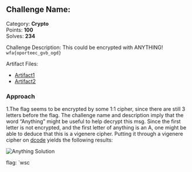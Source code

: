 ## Challenge Name: <ANYTHING>
Category: **Crypto**  
Points: **100**  
Solves: **234**

Challenge Description: 
This could be encrypted with ANYTHING!
`wfa{oporteec_gvb_ogd}`

Artifact Files:
* [Artifact1]()
* [Artifact2]()

### Approach

1.The flag seems to be encrypted by some 1:1 cipher, since there are still 3 letters before the flag. The challenge name and description imply that the word “Anything” might be useful to help decrypt this msg. Since the first letter is not encrypted, and the first letter of anything is an A, one might be able to deduce that this is a vigenere cipher. Putting it through a vigenere cipher on [dcode](https://www.dcode.fr/vigenere-cipher) yields the following results: 

![Anything Solution](https://user-images.githubusercontent.com/74334127/160296838-ba774a01-ed11-4285-aa7f-6692a9eabd58.png)

flag: `wsc
